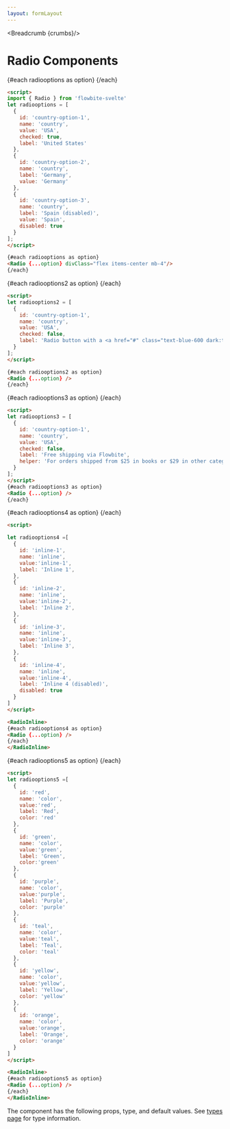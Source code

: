```yaml
---
layout: formLayout
---
```


<script>
import Htwo from '../utils/Htwo.svelte'
  import ExampleDiv from '../utils/ExampleDiv.svelte'
import { onMount } from 'svelte';
import { RadioInline, Radio, Table, TableDefaultRow, Breadcrumb } from '$lib/index'
import componentProps from '../props/RadioItem.json'
let items = componentProps.props

let propHeader = ['Name', 'Type', 'Default']
let divClass='w-full relative overflow-x-auto shadow-md sm:rounded-lg py-4'
let theadClass ='text-xs text-gray-700 uppercase bg-gray-50 dark:bg-gray-700 dark:text-white'

let radiooptions = [
  {
    id: 'country-option-1',
    name: 'country',
    value: 'USA',
    checked: true,
    label: 'United States'
  },
  {
    id: 'country-option-2',
    name: 'country',
    label: 'Germany',
    value: 'Germany'
  },
  {
    id: 'country-option-3',
    name: 'country',
    label: 'Spain (disabled)',
    value: 'Spain',
    disabled: true
  }
];

let radiooptions2 = [
  {
    id: 'country-option-1',
    name: 'country',
    value: 'USA',
    checked: false,
    label: 'Radio button with a <a href="#" class="text-blue-600 dark:text-blue-500 hover:underline">link inside</a>.'
  }
];

let radiooptions3 = [
  {
    id: 'country-option-1',
    name: 'country',
    value: 'USA',
    checked: false,
    label: 'Free shipping via Flowbite',
    helper: 'For orders shipped from $25 in books or $29 in other categories'
  }
];

let radiooptions4 =[
  {
    id: 'inline-1',
    name: 'inline',
    value:'inline-1',
    label: 'Inline 1',
  },
  {
    id: 'inline-2',
    name: 'inline',
    value:'inline-2',
    label: 'Inline 2',
  },
  {
    id: 'inline-3',
    name: 'inline',
    value:'inline-3',
    label: 'Inline 3',
  },
  {
    id: 'inline-4',
    name: 'inline',
    value:'inline-4',
    label: 'Inline 4 (disabled)',
    disabled: true
  }
]

let radiooptions5 =[
  {
    id: 'red',
    name: 'color',
    value:'red',
    label: 'Red',
    color: 'red'
  },
  {
    id: 'green',
    name: 'color',
    value:'green',
    label: 'Green',
    color:'green'
  },
  {
    id: 'purple',
    name: 'color',
    value:'purple',
    label: 'Purple',
    color: 'purple'
  },
  {
    id: 'teal',
    name: 'color',
    value:'teal',
    label: 'Teal',
    color: 'teal'
  },
  {
    id: 'yellow',
    name: 'color',
    value:'yellow',
    label: 'Yellow',
    color: 'yellow'
  },
  {
    id: 'orange',
    name: 'color',
    value:'orange',
    label: 'Orange',
    color: 'orange'
  }
]

  let crumbs = [
    {
      label:'Home',
      href:'/'
    },
    {
      label:'Forms',
      href:'/forms/'
    },
    {
      label:'Radio',
      href:'/forms/radio'
    }
  ]
</script>

<Breadcrumb {crumbs}/>

<h1 class="text-3xl w-full dark:text-white py-8">Radio Components</h1>

<Htwo label="Examples" />

<ExampleDiv>
{#each radiooptions as option}
<Radio {...option} divClass="flex items-center mb-4"/>
{/each}
</ExampleDiv>

```html
<script>
import { Radio } from 'flowbite-svelte'
let radiooptions = [
  {
    id: 'country-option-1',
    name: 'country',
    value: 'USA',
    checked: true,
    label: 'United States'
  },
  {
    id: 'country-option-2',
    name: 'country',
    label: 'Germany',
    value: 'Germany'
  },
  {
    id: 'country-option-3',
    name: 'country',
    label: 'Spain (disabled)',
    value: 'Spain',
    disabled: true
  }
];
</script>

{#each radiooptions as option}
<Radio {...option} divClass="flex items-center mb-4"/>
{/each}
```

<Htwo label="Radio label with a link" />

<ExampleDiv>
{#each radiooptions2 as option}
<Radio {...option} />
{/each}
</ExampleDiv>

```html
<script>
let radiooptions2 = [
  {
    id: 'country-option-1',
    name: 'country',
    value: 'USA',
    checked: false,
    label: 'Radio button with a <a href="#" class="text-blue-600 dark:text-blue-500 hover:underline">link inside</a>.'
  }
];
</script>

{#each radiooptions2 as option}
<Radio {...option} />
{/each}
```

<Htwo label="Helper text" />

<ExampleDiv>
{#each radiooptions3 as option}
<Radio {...option} />
{/each}
</ExampleDiv>


```html
<script>
let radiooptions3 = [
  {
    id: 'country-option-1',
    name: 'country',
    value: 'USA',
    checked: false,
    label: 'Free shipping via Flowbite',
    helper: 'For orders shipped from $25 in books or $29 in other categories'
  }
];
</script>
{#each radiooptions3 as option}
<Radio {...option} />
{/each}
```

<Htwo label="Inline" />

<ExampleDiv>
<RadioInline>
{#each radiooptions4 as option}
<Radio {...option} />
{/each}
</RadioInline>
</ExampleDiv>

```html
<script>

let radiooptions4 =[
  {
    id: 'inline-1',
    name: 'inline',
    value:'inline-1',
    label: 'Inline 1',
  },
  {
    id: 'inline-2',
    name: 'inline',
    value:'inline-2',
    label: 'Inline 2',
  },
  {
    id: 'inline-3',
    name: 'inline',
    value:'inline-3',
    label: 'Inline 3',
  },
  {
    id: 'inline-4',
    name: 'inline',
    value:'inline-4',
    label: 'Inline 4 (disabled)',
    disabled: true
  }
]
</script>

<RadioInline>
{#each radiooptions4 as option}
<Radio {...option} />
{/each}
</RadioInline>
```


<Htwo label="Colors" />

<ExampleDiv>
<RadioInline>
{#each radiooptions5 as option}
<Radio {...option} />
{/each}
</RadioInline>
</ExampleDiv>

```html
<script>
let radiooptions5 =[
  {
    id: 'red',
    name: 'color',
    value:'red',
    label: 'Red',
    color: 'red'
  },
  {
    id: 'green',
    name: 'color',
    value:'green',
    label: 'Green',
    color:'green'
  },
  {
    id: 'purple',
    name: 'color',
    value:'purple',
    label: 'Purple',
    color: 'purple'
  },
  {
    id: 'teal',
    name: 'color',
    value:'teal',
    label: 'Teal',
    color: 'teal'
  },
  {
    id: 'yellow',
    name: 'color',
    value:'yellow',
    label: 'Yellow',
    color: 'yellow'
  },
  {
    id: 'orange',
    name: 'color',
    value:'orange',
    label: 'Orange',
    color: 'orange'
  }
]
</script>

<RadioInline>
{#each radiooptions5 as option}
<Radio {...option} />
{/each}
</RadioInline>
```

<Htwo label="Props" />

<p>The component has the following props, type, and default values. See <a href="/pages/types">types 
 page</a> for type information.</p>

<Table header={propHeader} {divClass} {theadClass}>
  <TableDefaultRow {items} rowState='hover' />
</Table>
